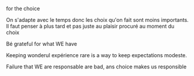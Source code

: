 for the choice

On s'adapte avec le temps donc les choix qu'on fait sont moins importants. Il faut penser à plus tard et pas juste au plaisir procuré au moment du choix  

Bé grateful for what WE have 

Keeping wonderul expérience rare is a way to keep expectations modeste. 

Failure that WE are responsable are bad, ans choice makes us responsible